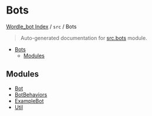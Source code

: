 # Bots

[Wordle_bot Index](../../README.md#wordle_bot-index) / `src` / Bots

> Auto-generated documentation for [src.bots](https://github.com/HyPerNT/wordle_bot/blob/main/src/bots/__init__.py) module.

- [Bots](#bots)
  - [Modules](#modules)

## Modules

- [Bot](./bot.md)
- [BotBehaviors](./bot_behaviors.md)
- [ExampleBot](./example_bot.md)
- [Util](./util.md)